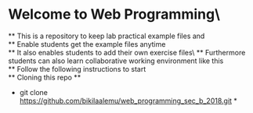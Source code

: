 # Welcome to Web Programming\ 
** This is a repository to keep lab practical example files and\
** Enable students get the example files anytime\
** It also enables students to add their own exercise files\ 
** Furthermore students can also learn collaborative working environment like this\
** Follow the following instructions to start\
** Cloning this repo **
* git clone https://github.com/bikilaalemu/web_programming_sec_b_2018.git *